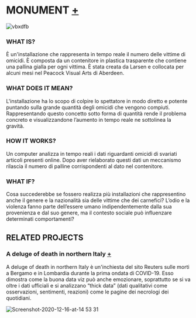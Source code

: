 # MONUMENT [+](http://classic.rhizome.org/profile/caleblarsen/)
![vbxdfb](https://user-images.githubusercontent.com/79698027/122649667-24713880-d12f-11eb-86a3-7223d9fdd475.jpg)

### WHAT IS?  
È un'installazione che rappresenta in tempo reale il numero delle vittime di omicidi. È composta da un contenitore in plastica trasparente che contiene una pallina gialla per ogni vittima. È stata creata da Larsen e collocata per alcuni mesi nel Peacock Visual Arts di Aberdeen.

### WHAT DOES IT MEAN?   
L'installazione ha lo scopo di colpire lo spettatore in modo diretto e potente puntando sulla grande quantità degli omicidi che vengono compiuti. Rappresentando questo concetto sotto forma di quantità rende il problema concreto e visualizzandone l’aumento in tempo reale ne sottolinea la gravità.

### HOW IT WORKS? 
Un computer analizza in tempo reali i dati riguardanti omicidi di svariati articoli presenti online. Dopo aver rielaborato questi dati un meccanismo rilascia il numero di palline corrispondenti al dato nel contenitore.

### WHAT IF?  
Cosa succederebbe se fossero realizza più installazioni che rappresentino anche il genere e la nazionalità sia delle vittime che dei carnefici? L’odio e la violenza fanno parte dell’essere umano indipendentemente dalla sua provenienza e dal suo genere, ma il contesto sociale può influenzare determinati comportamenti?

## RELATED PROJECTS

### A deluge of death in northern Italy [+](https://graphics.reuters.com/HEALTH-CORONAVIRUS-LOMBARDY/0100B5LT46P/index.html)

A deluge of death in northern Italy è un'inchiesta del sito Reuters sulle morti a Bergamo e in Lombardia durante la prima ondata di COVID-19.
Esso dimostra come la buona data viz può anche emozionare, soprattutto se si va oltre i dati ufficiali e si analizzano “thick data” (dati  qualitativi come osservazioni, sentimenti, reazioni) come le pagine dei necrologi dei quotidiani.

![Screenshot-2020-12-16-at-14 53 31](https://user-images.githubusercontent.com/79698027/122677023-bdac5780-d1e0-11eb-9e7a-ed99faf4ce0c.png)

